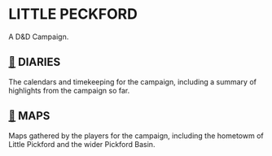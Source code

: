 # LITTLE PECKFORD
A D&D Campaign.

## [:date:](./DIARIES/README.md) DIARIES

The calendars and timekeeping for the campaign, including a summary of highlights from the campaign so far. 


## [:pushpin:](./MAPS/README.md) MAPS

Maps gathered by the players for the campaign, including the hometowm of Little Pickford and the wider Pickford Basin. 
